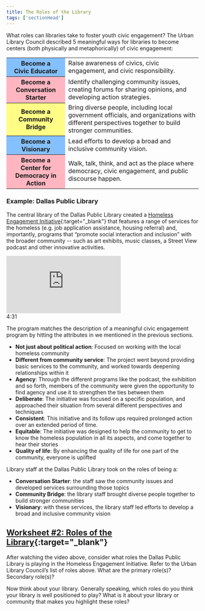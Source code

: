 ```yaml
---
title: The Roles of the Library
tags: ['sectionHead']
---
```


What roles can libraries take to foster youth civic engagement? The Urban Library Council described 5 meaningful ways for libraries to become centers (both physically and metaphorically) of civic engagement:


<table class="updatedcolor">
	<tr><th bgcolor="#85c0fe">Become a<br/>Civic Educator</th><td>Raise awareness of civics, civic engagement, and civic responsibility.</td></tr>
	<tr><th bgcolor="lightpink">Become a<br/>Conversation Starter</th><td>Identify challenging community issues, creating forums for sharing opinions, and developing action strategies.</td></tr>
	<tr><th bgcolor="#fffd86">Become a<br/>Community Bridge</th><td>Bring diverse people, including local government officials, and organizations with different perspectives together to build stronger communities.</td></tr>
	<tr><th bgcolor="#85c0fe">Become a<br/>Visionary</th><td>Lead efforts to develop a broad and inclusive community vision.</td></tr>
	<tr><th bgcolor="lightpink">Become a<br/>Center for Democracy in Action</th><td>Walk, talk, think, and act as the place where democracy, civic engagement, and public discourse happen.</td></tr>
</table>



### Example: Dallas Public Library
The central library of the Dallas Public Library created a [Homeless Engagement Initiative](https://dallaslibrary2.org/homeless/){:target="_blank"} that features a range of services for the homeless (e.g. job application assistance, housing referral) and, importantly, programs that “promote social interaction and inclusion” with the broader community -- such as art exhibits, music classes, a Street View podcast and other innovative activities.

<div class="callout videos" markdown="1">
<iframe src="https://www.youtube.com/embed/oBQrihuxit8" frameborder="0" allow="autoplay; encrypted-media" allowfullscreen></iframe>
<div class="videotime">4:31</div></div>

The program matches the description of a meaningful civic engagement program by hitting the attributes in we mentioned in the previous sections. 

* **Not just about political action**: Focused on working with the local homeless community
* **Different from community service**: The project went beyond providing basic services to the community, and worked towards deepening relationships within it
* **Agency**: Through the different programs like the podcast, the exhibition and so forth, members of the community were given the opportunity to find agency and use it to strengthen the ties between them
* **Deliberate**: The initiative was focused on a specific population, and approached their situation from several different perspectives and techniques
* **Consistent**: This initiative and its follow ups required prolonged action over an extended period of time. 
* **Equitable**: The initiative was designed to help the community to get to know the homeless population in all its aspects, and come together to hear their stories
* **Quality of life**: By enhancing the quality of life for one part of the community, everyone is uplifted

Library staff at the Dallas Public Library took on the roles of being a:
* **Conversation Starter**: the staff saw the community issues and developed services surrounding those topics
* **Community Bridge**: the library staff brought diverse people together to build stronger communities 
* **Visionary**: with these services, the library staff led efforts to develop a broad and inclusive community vision 

<div class="callout activity" markdown="1">

## [Worksheet #2: Roles of the Library](https://docs.google.com/document/d/1uPmhiT61et6bkAChEcgjCZPWVTGtgmdrK6o7MoNqlvU/edit#bookmark=id.nl46gwcvzxd0){:target="_blank"}

After watching the video above, consider what roles the Dallas Public Library is playing in the Homeless Engagement Initiative. Refer to the Urban Library Council’s list of roles above. What are the primary role(s)? Secondary role(s)? 

Now think about your library. Generally speaking, which roles do you think your library is well positioned to play? What is it about your library or community that makes you highlight these roles?

</div>

